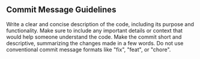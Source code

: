 ## Commit Message Guidelines

Write a clear and concise description of the code, including its purpose and functionality.
Make sure to include any important details or context that would help someone understand the code.
Make the commit short and descriptive, summarizing the changes made in a few words.
Do not use conventional commit message formats like "fix", "feat", or "chore".